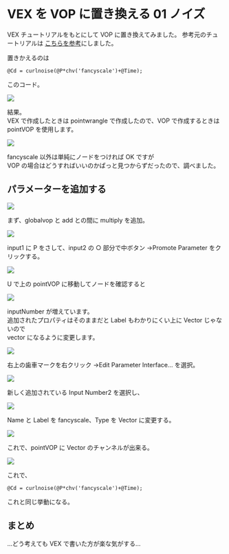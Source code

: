 # VEX を VOP に置き換える 01 ノイズ

<!-- SUMMARY:VEX を VOP に置き換える_01_ノイズ -->

VEX チュートリアルをもとにして VOP に置き換えてみました。
参考元のチュートリアルは [こちらを参考](https://houdini.prisms.xyz/wiki/index.php?title=JoyOfVex8)にしました。

置きかえるのは

```
@Cd = curlnoise(@P*chv('fancyscale')+@Time);
```

このコード。

![](https://i.gyazo.com/c63bddc184ec97c2cd4dd97804b7cc4c.gif)

結果。  
VEX で作成したときは pointwrangle で作成したので、VOP で作成するときは pointVOP を使用します。

![](https://gyazo.com/889b0e6f04c8b1bcdf8956a5032463f7.png)

fancyscale 以外は単純にノードをつければ OK ですが  
VOP の場合はどうすればいいのかぱっと見つからずだったので、調べました。

## パラメーターを追加する

![](https://gyazo.com/dd6af9a662e3c843efe9c6eeac7a0ad4.png)

まず、globalvop と add との間に multiply を追加。

![](https://gyazo.com/820436ce2d6a6cdb54cb2428f3a1f852.png)

input1 に P をさして、input2 の ○ 部分で中ボタン →Promote Parameter をクリックする。

![](https://gyazo.com/16cb99034e9d44d981c18bb571983f4a.png)

U で上の pointVOP に移動してノードを確認すると

![](https://gyazo.com/22ef6faf2f1ee0568d4c8aaed1779483.png)

inputNumber が増えています。  
追加されたプロパティはそのままだと Label もわかりにくい上に Vector じゃないので  
vector になるように変更します。

![](https://gyazo.com/a48233f85ccd67c89ab246bf4838bfcb.png)

右上の歯車マークを右クリック →Edit Parameter Interface... を選択。

![](https://gyazo.com/2fbfed772b10e51df628bb8ff7ac78f1.png)

新しく追加されている Input Number2 を選択し、

![](https://gyazo.com/6a4642efb499a202d674198c9060be48.png)

Name と Label を fancyscale、Type を Vector に変更する。

![](https://gyazo.com/028a7f3fb88801f10fc6beda1329ab33.png)

これで、pointVOP に Vector のチャンネルが出来る。

![](https://gyazo.com/2079a53e0c526c3c909f3f08ada73b08.png)

これで、

```
@Cd = curlnoise(@P*chv('fancyscale')+@Time);
```

これと同じ挙動になる。

## まとめ

...どう考えても VEX で書いた方が楽な気がする...
